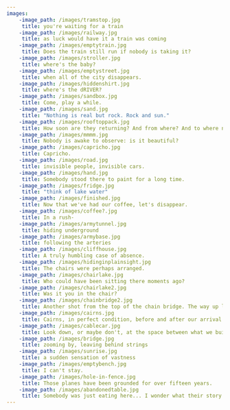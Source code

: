 ```yaml
---
images:
	-image_path: /images/tramstop.jpg
	 title: you're waiting for a train
	-image_path: /images/railway.jpg
	 title: as luck would have it a train was coming
	-image_path: /images/emptytrain.jpg
	 title: Does the train still run if nobody is taking it?
	-image_path: /images/stroller.jpg
	 title: where's the baby?
	-image_path: /images/emptystreet.jpg
	 title: when all of the city disappears.
	-image_path: /images/hiddenshirt.jpg
	 title: where's the dRIVER?
	-image_path: /images/sandbox.jpg
	 title: Come, play a while.
	-image_path: /images/sand.jpg
	 title: "Nothing is real but rock. Rock and sun."
	-image_path: /images/rooftoppack.jpg
	 title: How soon are they returning? And from where? And to where next? 
	-image_path: /images/mmmm.jpg
	 title: Nobody is awake to observe: is it beautiful?
	-image_path: /images/capricho.jpg
	 title: Capricho.
	-image_path: /images/road.jpg
	 title: invisible people, invisible cars.
	-image_path: /images/hand.jpg
	 title: Somebody stood there to paint for a long time.
	-image_path: /images/fridge.jpg
	 title: "think of lake water"
	-image_path: /images/finished.jpg
	 title: Now that we've had our coffee, let's disappear.
	-image_path: /images/coffee?.jpg
	 title: In a rush-
	-image_path: /images/armytunnel.jpg
	 title: hiding underground
	-image_path: /images/armybase.jpg
	 title: following the arteries
	-image_path: /images/cliffhouse.jpg
	 title: A truly humbling case of absence.
	-image_path: /images/hidinginplainsight.jpg
	 title: The chairs were perhaps arranged.
	-image_path: /images/chairlake.jpg
	 title: Who could have been sitting there moments ago?
	-image_path: /images/chairlake2.jpg
	 title: Was it you in the chair?
	-image_path: /images/chainbridge2.jpg
	 title: Another shot from the top of the chain bridge. The way up lies ahead, the world below.
	-image_path: /images/cairns.jpg
	 title: Cairns, in perfect condition, before and after our arrival.
	-image_path: /images/cablecar.jpg
	 title: Look down, or maybe don't, at the space between what we built and what we cannot grasp.
	-image_path: /images/bridge.jpg
	 title: zooming by, leaving behind strings
	-image_path: /images/sunrise.jpg
	 title: a sudden sensation of vastness
	-image_path: /images/emptybench.jpg
	 title: I can't stay.
	-image_path: /images/hole-in-fence.jpg
	 title: Those planes have been grounded for over fifteen years.
	-image_path: /images/abandonedtable.jpg
	 title: Somebody was just eating here... I wonder what their story is
---
```


